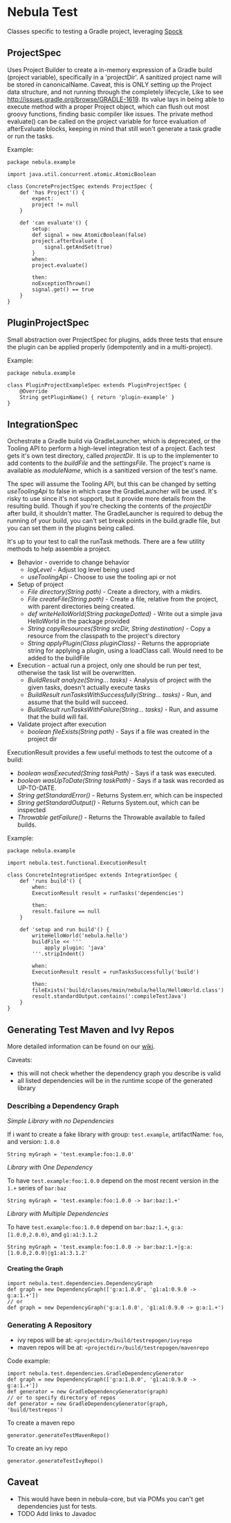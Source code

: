 Nebula Test
===========
Classes specific to testing a Gradle project, leveraging <a href="http://spockframework.org">Spock</a>

ProjectSpec
-----------
Uses Project Builder to create a in-memory expression of a Gradle build (project variable), specifically in a 'projectDir'. A sanitized project name will
be stored in canonicalName. Caveat, this is ONLY setting up the Project data structure, and not running through the completely lifecycle, Like to
see http://issues.gradle.org/browse/GRADLE-1619.  Its value lays in being able to execute method with a proper Project object, which can flush out most 
groovy functions, finding basic compiler like issues. The private method evaluate() can be called on the project variable for force evaluation of
afterEvaluate blocks, keeping in mind that still won't generate a task gradle or run the tasks.

Example:

    package nebula.example

    import java.util.concurrent.atomic.AtomicBoolean

    class ConcreteProjectSpec extends ProjectSpec {
        def 'has Project'() {
            expect:
            project != null
        }

        def 'can evaluate'() {
            setup:
            def signal = new AtomicBoolean(false)
            project.afterEvaluate {
                signal.getAndSet(true)
            }
            when:
            project.evaluate()

            then:
            noExceptionThrown()
            signal.get() == true
        }
    }

PluginProjectSpec
-----------------
Small abstraction over ProjectSpec for plugins, adds three tests that ensure the plugin can be applied properly (idempotently and in a multi-project).

Example:

    package nebula.example

    class PluginProjectExampleSpec extends PluginProjectSpec {
        @Override
        String getPluginName() { return 'plugin-example' }
    }

IntegrationSpec
---------------
Orchestrate a Gradle build via GradleLauncher, which is deprecated, or the Tooling API to perform a high-level integration test of a
project. Each test gets it's own test directory, called *projectDir*. It is up to the implementer to add contents to the *buildFile*
 and the *settingsFile*. The project's name is available as *moduleName*, which is a sanitized version of the test's name.

The spec will assume the Tooling API, but this can be changed by setting *useToolingApi* to false in which case the GradleLauncher will
be used. It's risky to use since it's not support, but it provide more details from the resulting build. Though if you're checking the
contents of the *projectDir* after build, it shouldn't matter. The GradleLauncher is required to debug the running of your build, you
can't set break points in the build.gradle file, but you can set them in the plugins being called.

It's up to your test to call the runTask methods. There are a few utility methods to help assemble a project.
* Behavior - override to change behavior
  * _logLevel_ - Adjust log level being used
  * _useToolingApi_ - Choose to use the tooling api or not
* Setup of project
  * _File directory(String path)_ - Create a directory, with a mkdirs.
  * _File createFile(String path)_ - Create a file, relative from the project, with parent directories being created.
  * _def writeHelloWorld(String packageDotted)_ - Write out a simple java HelloWorld in the package provided
  * _String copyResources(String srcDir, String destination)_ - Copy a resource from the classpath to the project's directory
  * _String applyPlugin(Class pluginClass)_ - Returns the appropriate string for applying a plugin, using a loadClass call. Would need to be added to the buildFile
* Execution - actual run a project, only one should be run per test, otherwise the task list will be overwritten.
  * _BuildResult analyze(String... tasks)_ - Analysis of project with the given tasks, doesn't actually execute tasks
  * _BuildResult runTasksWithSuccessfully(String... tasks)_ - Run, and assume that the build will succeed.
  * _BuildResult runTasksWithFailure(String... tasks)_ - Run, and assume that the build will fail.
* Validate project after execution
  * _boolean fileExists(String path)_ - Says if a file was created in the project dir

ExecutionResult provides a few useful methods to test the outcome of a build:
  * _boolean wasExecuted(String taskPath)_ - Says if a task was executed.
  * _boolean wasUpToDate(String taskPath)_ - Says if a task was recorded as UP-TO-DATE.
  * _String getStandardError()_ - Returns System.err, which can be inspected
  * _String getStandardOutput()_ - Returns System.out, which can be inspected
  * _Throwable getFailure()_ - Returns the Throwable available to failed builds.

Example:

    package nebula.example

    import nebula.test.functional.ExecutionResult

    class ConcreteIntegrationSpec extends IntegrationSpec {
        def 'runs build'() {
            when:
            ExecutionResult result = runTasks('dependencies')

            then:
            result.failure == null
        }

        def 'setup and run build'() {
            writeHelloWorld('nebula.hello')
            buildFile << '''
                apply plugin: 'java'
            '''.stripIndent()

            when:
            ExecutionResult result = runTasksSuccessfully('build')

            then:
            fileExists('build/classes/main/nebula/hello/HelloWorld.class')
            result.standardOutput.contains(':compileTestJava')
        }
    }

Generating Test Maven and Ivy Repos
-----------------------------------
More detailed information can be found on our [wiki](https://github.com/nebula-plugins/nebula-test/wiki/Maven-and-Ivy-Test-Repository-Generation). 

Caveats:
* this will not check whether the dependency graph you describe is valid
* all listed dependencies will be in the runtime scope of the generated library

### Describing a Dependency Graph

*Simple Library with no Dependencies*

If i want to create a fake library with group: `test.example`, artifactName: `foo`, and version: `1.0.0`

    String myGraph = 'test.example:foo:1.0.0'

*Library with One Dependency*

To have `test.example:foo:1.0.0` depend on the most recent version in the `1.+` series of `bar:baz`

    String myGraph = 'test.example:foo:1.0.0 -> bar:baz:1.+'

*Library with Multiple Dependencies*

To have `test.example:foo:1.0.0` depend on `bar:baz:1.+`, `g:a:[1.0.0,2.0.0)`, and `g1:a1:3.1.2`

    String myGraph = 'test.example:foo:1.0.0 -> bar:baz:1.+|g:a:[1.0.0,2.0.0)|g1:a1:3.1.2'

#### Creating the Graph

    import nebula.test.dependencies.DependencyGraph
    def graph = new DependencyGraph(['g:a:1.0.0', 'g1:a1:0.9.0 -> g:a:1.+'])
    // or
    def graph = new DependencyGraph('g:a:1.0.0', 'g1:a1:0.9.0 -> g:a:1.+')

### Generating A Repository

* ivy repos will be at: `<projectdir>/build/testrepogen/ivyrepo`
* maven repos will be at: `<projectdir>/build/testrepogen/mavenrepo`

Code example:

    import nebula.test.dependencies.GradleDependencyGenerator
    def graph = new DependencyGraph(['g:a:1.0.0', 'g1:a1:0.9.0 -> g:a:1.+'])
    def generator = new GradleDependencyGenerator(graph)
    // or to specify directory of repos
    def generator = new GradleDependencyGenerator(graph, 'build/testrepos')

To create a maven repo

    generator.generateTestMavenRepo()

To create an ivy repo

    generator.generateTestIvyRepo()

Caveat
------
* This would have been in nebula-core, but via POMs you can't get dependencies just for tests.
* TODO Add links to Javadoc
